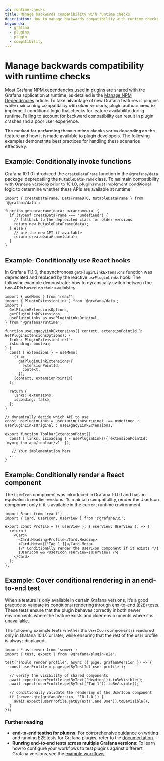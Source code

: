 ```yaml
---
id: runtime-checks
title: Manage backwards compatibility with runtime checks
description: How to manage backwards compatibility with runtime checks.
keywords:
  - grafana
  - plugins
  - plugin
  - compatibility
---
```


# Manage backwards compatibility with runtime checks

Most Grafana NPM dependencies used in plugins are shared with the Grafana application at runtime, as detailed in the [Manage NPM Dependencies](../key-concepts/manage-npm-dependencies.md) article. To take advantage of new Grafana features in plugins while maintaining compatibility with older versions, plugin authors need to implement conditional logic that checks for feature availability during runtime. Failing to account for backward compatibility can result in plugin crashes and a poor user experience.

The method for performing these runtime checks varies depending on the feature and how it is made available to plugin developers. The following examples demonstrate best practices for handling these scenarios effectively.

## Example: Conditionally invoke functions

Grafana 10.1.0 introduced the `createDataFrame` function in the `@grafana/data` package, deprecatiing the `MutableDataFrame` class. To maintain compatibility with Grafana versions prior to 10.1.0, plugins must implement conditional logic to determine whether these APIs are available at runtime.

```tsx
import { createDataFrame, DataFrameDTO, MutableDataFrame } from '@grafana/data';

function getDataFrame(data: DataFrameDTO) {
  if (typeof createDataFrame === 'undefined') {
    // fallback to the deprecated class for older versions
    return new MutableDataFrame(data);
  } else {
    // use the new API if available
    return createDataFrame(data);
  }
}
```

## Example: Conditionally use React hooks

In Grafana 11.1.0, the synchronous `getPluginLinkExtensions` function was deprecated and replaced by the reactive `usePluginLinks` hook. The following example demonstrates how to dynamically switch between the two APIs based on their availability.

```tsx
import { useMemo } from 'react';
import { PluginExtensionLink } from '@grafana/data';
import {
  GetPluginExtensionsOptions,
  getPluginLinkExtensions,
  usePluginLinks as usePluginLinksOriginal,
} from '@grafana/runtime';

function useLegacyLinkExtensions({ context, extensionPointId }: GetPluginExtensionsOptions): {
  links: PluginExtensionLink[];
  isLoading: boolean;
} {
  const { extensions } = useMemo(
    () =>
      getPluginLinkExtensions({
        extensionPointId,
        context,
      }),
    [context, extensionPointId]
  );

  return {
    links: extensions,
    isLoading: false,
  };
}

// dynamically decide which API to use
const usePluginLinks = usePluginLinksOriginal !== undefined ? usePluginLinksOriginal : useLegacyLinkExtensions;

export function ToolbarExtensionPoint() {
  const { links, isLoading } = usePluginLinks({ extensionPointId: 'myorg-foo-app/toolbar/v1' });

   // Your implementation here
  ...
}
```

## Example: Conditionally render a React component

The `UserIcon` component was introduced in Grafana 10.1.0 and has no equivalent in earlier versions. To maintain compatibility, render the UserIcon component only if it is available in the current runtime environment.

```tsx
import React from 'react';
import { Card, UserIcon, UserView } from '@grafana/ui';

export const Profile = ({ userView }: { userView: UserView }) => {
  return (
    <Card>
      <Card.Heading>Profile</Card.Heading>
      <Card.Meta>{['Tag 1']}</Card.Meta>
      {/* Conditionally render the UserIcon component if it exists */}
      {UserIcon && <UserIcon userView={userView} />}
    </Card>
  );
};
```

## Example: Cover conditional rendering in an end-to-end test

When a feature is only available in certain Grafana versions, it’s a good practice to validate its conditional rendering through end-to-end (E2E) tests. These tests ensure that the plugin behaves correctly in both newer environments where the feature exists and older environments where it is unavailable.

The following example tests whether the `UserIcon` component is rendered only in Grafana 10.1.0 or later, while ensuring that the rest of the user profile is always displayed.

```tsx
import * as semver from 'semver';
import { test, expect } from '@grafana/plugin-e2e';

test('should render profile', async ({ page, grafanaVersion }) => {
  const userProfile = page.getByTestId('user-profile');

  // verify the visibility of shared components
  await expect(userProfile.getByText('Heading')).toBeVisible();
  await expect(userProfile.getByText('Tag 1')).toBeVisible();

  // conditionally validate the rendering of the UserIcon component
  if (semver.gte(grafanaVersion, '10.1.0')) {
    await expect(userProfile.getByText('Jane Doe')).toBeVisible();
  }
});
```

### Further reading

- **end-to-end testing for plugins**: For comprehensive guidance on writing and running E2E tests for Grafana plugins, refer to the [documentation](../e2e-test-a-plugin/index.md).
- **Running end-to-end tests across multiple Grafana versions**: To learn how to configure your workflows to test plugins against different Grafana versions, see the [example workflows](../e2e-test-a-plugin/ci.md).
